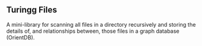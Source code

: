 ## Turingg Files

A mini-library for scanning all files in a directory recursively and storing the details of, and relationships between,
those files in a graph database (OrientDB).